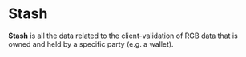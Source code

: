 # Stash

**Stash** is all the data related to the client-validation of RGB data that is owned and held by a specific party \(e.g. a wallet\).

